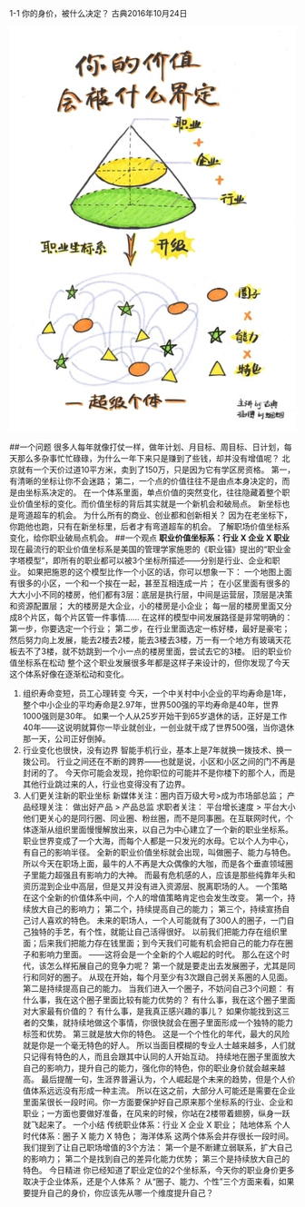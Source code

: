 1-1 你的身价，被什么决定？
古典2016年10月24日

![](./_image/WechatIMG12.png)

##一个问题
很多人每年就像打仗一样，做年计划、月目标、周目标、日计划，每天那么多杂事忙忙碌碌，为什么一年下来只是赚到了些钱，却并没有增值呢？
北京就有一个天价过道10平方米，卖到了150万，只是因为它有学区房资格。
第一，有清晰的坐标让你不会迷路；
第二，一个点的价值往往不是由点本身决定的，而是由坐标系决定的。
在一个体系里面，单点价值的突然变化，往往隐藏着整个职业价值坐标的变化。而价值坐标的背后其实就是一个新机会和破局点。
新坐标也是弯道超车的机会。
为什么所有的商业、创业都和创新相关？
因为在老坐标下，你跑他也跑，只有在新坐标里，后者才有弯道超车的机会。
了解职场价值坐标系变化，给你职业破局点机会。
##一个观点
**职业价值坐标系：行业 X 企业 X 职业**
现在最流行的职业价值坐标系是美国的管理学家施恩的《职业锚》提出的“职业金字塔模型”，即所有的职业都可以被3个坐标所描述——分别是行业、企业和职业。
如果把施恩的这个模型比作一个小区的话，你可以想象一下：
一个地图上面有很多的小区，一个和一个挨在一起，甚至互相连成一片；
在小区里面有很多的大大小小不同的楼房，他们都有3层：底层是执行层，中间是运营层，顶层是决策和资源配置层；
大的楼房是大企业，小的楼房是小企业；
每一层的楼房里面又分成8个片区，每个片区管一件事情……
在这样的模型中间发展路径是非常明确的：
第一步，你要选定一个行业；
第二步，在行业里面选定一栋好楼，最好是豪宅；
然后努力向上发展，能去2楼去2楼，能去3楼去3楼，万一有一个地方有玻璃天花板去不了3楼，就不妨跳到一个小一点的楼房里面，尝试去它的3楼。
旧的职业价值坐标系在松动
整个这个职业发展很多年都是这样子来设计的，但你发现了今天这个体系好像在逐渐松动和变化。
1. 组织寿命变短，员工心理转变
今天，一个中关村中小企业的平均寿命是1年，整个中小企业的平均寿命是2.97年，世界500强的平均寿命是40年，世界1000强则是30年。
如果一个人从25岁开始干到65岁退休的话，正好是工作40年——这说明就算你一毕业就创业，一创业就干成了世界500强，当你退休那一天，公司正好倒掉。
2. 行业变化也很快，没有边界
智能手机行业，基本上是7年就换一拨技术、换一拨公司。
行业之间还在不断的跨界——也就是说，小区和小区之间的门不再是封闭的了。
今天你可能会发现，抢你职位的可能并不是你楼下的那个人，而是其他行业跳过来的人，行业也变得没有了边界。
3. 人们更关注新的职业坐标
新媒体关注：圈内百万级大号>成为市场部总监；
产品经理关注： 做出好产品 > 产品总监
求职者关注： 平台增长速度 > 平台大小
他们更关心的是同行圈、同业圈、粉丝圈，而不是同事圈。在互联网时代，个体逐渐从组织里面慢慢解放出来，以自己为中心建立了一个新的职业坐标系。
职业世界变成了一个大海，而每个人都是一只发光的水母。它以个人为中心，有自己的影响半径。
全新的职业价值坐标就会出现，叫做圈子、能力与特色。
所以今天在职场上面，最牛的人不再是大众偶像的大咖，而是各个垂直领域圈子里能力超强且有影响力的大神。
而最有危机感的人，应该是那些纯靠年头和资历混到企业中高层，但是又并没有进入资源层、脱离职场的人。
一个策略
在这个全新的价值体系中间，个人的增值策略肯定也会发生改变。
第一个，持续放大自己的影响力；
第二个，持续提高自己的能力；
第三个，持续宣扬自己讨人喜欢的特色。
未来的职场人，一个人可能就有了300人的圈子，一门自己独特的手艺，有个性，就能让自己活得很好。
以前我们把能力存在组织里面；后来我们把能力存在钱里面；到今天我们可能有机会把自己的能力存在圈子和影响力里面。
——这将会是一个全新的个人崛起的时代。
那么在这个时代，该怎么样拓展自己的竞争力呢？
第一个就是要走出去发展圈子，尤其是同行和同好的圈子。
从现在开始，每个月至少有3次跟自己弱关系圈的人见面。
第二是持续提高自己的能力。
当我们进入一个圈子，不妨问自己3个问题：
有什么事，我在这个圈子里面比较有能力优势的？
有什么事，我在这个圈子里面对大家最有价值的？
有什么事，是我真正感兴趣的事儿？
如果你能找到这三者的交集，就持续地做这个事情，你很快就会在圈子里面形成一个独特的能力标签和优势。
第三就是放大你的特色。
这是一个个性化的年代，最大的风险就是你是一个毫无特色的好人。
所以当面目模糊的专业人士越来越多，人们就只记得有特色的人，而且会跟其中认同的人开始互动。
持续地在圈子里面放大自己的影响力，提升自己的能力，强化你的特色，你的职业身价就会越来越高。
最后提醒一句，生涯界普遍认为，个人崛起是个未来的趋势，但是个人价值体系远远没有形成一种主流。
所以在这之前，大部分人可能还是需要在企业里面呆很长一段时间。你一方面要保护好自己原来那个坐标系的行业、企业和职业；一方面也要做好准备，在风来的时候，你站在2楼带着翅膀，纵身一跃就飞起来了。
一个小结
传统职业体系：行业 X 企业 X 职业； 陆地体系
个人时代体系：圈子 X 能力 X 特色； 海洋体系
这两个体系会并存很长一段时间。
我们提到了让自己职场增值的3个方法：
第一个是不断建立弱联系，扩大自己的影响力；
第二个是找到自己的差异化能力优势；
第三个是持续放大自己的特色。
今日精进
你已经知道了职业定位的2个坐标系，今天你的职业身价更多取决于企业体系，还是个人体系？
从“圈子、能力、个性”三个方面来看，如果要提升自己的身价，你应该先从哪一个维度提升自己？